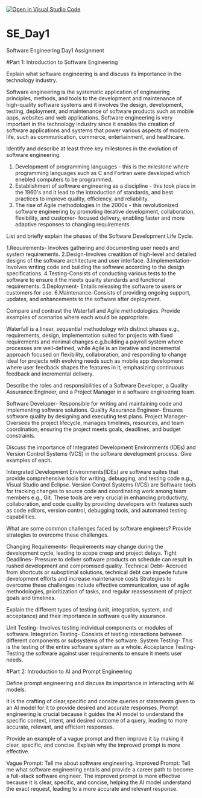 [![Open in Visual Studio Code](https://classroom.github.com/assets/open-in-vscode-2e0aaae1b6195c2367325f4f02e2d04e9abb55f0b24a779b69b11b9e10269abc.svg)](https://classroom.github.com/online_ide?assignment_repo_id=18366277&assignment_repo_type=AssignmentRepo)
# SE_Day1
Software Engineering Day1 Assignment

#Part 1: Introduction to Software Engineering

Explain what software engineering is and discuss its importance in the technology industry.

 Software engineering is the systematic application of engineering principles, methods, and tools to the development and maintenance of high-quality software systems and it 
 involves the design, development, testing, deployment, and maintenance of software products such as mobile apps, websites and web applications.
 Software engineering is very important in the technology industry since it enables the creation of software applications and systems that power various aspects of modern 
 life, such as communication, commerce, entertainment, and healthcare.


Identify and describe at least three key milestones in the evolution of software engineering.

  1. Development of programming languages - this is the milestone where programming languages such as C and Fortran were developed which enebled computers to be programmed.
  2. Establishment of software engineering as a discipline - this took place in the 1960's and it lead to the introduction of standards, and best practices to improve 
     quality, efficiency, and reliability.
  3. The rise of Agile methodologies in the 2000s - this revolutionized software engineering by promoting iterative development, collaboration, flexibility, and customer- 
     focused delivery, enabling faster and more adaptive responses to changing requirements.   

     
List and briefly explain the phases of the Software Development Life Cycle.

   1.Requirements- Involves gathering and documenting user needs and system requirements.
   2.Design-Involves creatition of high-level and detailed designs of the software architecture and user interface.
   3.Implementation- Involves writing code and building the software according to the design specifications.
   4.Testing-Consists of conducting various tests to the software to ensure it the meets quality standards and functional requirements.
   5.Deployment- Entails releasing the software to users or customers for use.
   6.Maintenance-Consists of providing ongoing support, updates, and enhancements to the software after deployment.


Compare and contrast the Waterfall and Agile methodologies. Provide examples of scenarios where each would be appropriate.

   Waterfall is a linear, sequential methodology with distinct phases e.g., requirements, design, implementation suited for projects with fixed requirements and minimal 
   changes e.g.building a payroll system where processes are well-defined, while Agile is an iterative and incremental approach focused on flexibility, collaboration, and 
   responding to change ideal for projects with evolving needs such as mobile app development where user feedback shapes the features in it, emphasizing continuous feedback 
   and incremental delivery.


Describe the roles and responsibilities of a Software Developer, a Quality Assurance Engineer, and a Project Manager in a software engineering team.

   Software Developer- Responsible for writing and maintaining code and implementing software solutions.
   Quality Assurance Engineer-  Ensures software quality by designing and executing test plans.
   Project Manager- Oversees the project lifecycle, manages timelines, resources, and team coordination, ensuring the project meets goals, deadlines, and budget constraints.


Discuss the importance of Integrated Development Environments (IDEs) and Version Control Systems (VCS) in the software development process. Give examples of each.

  Intergrated Development Environments(IDEs) are software suites that provide comprehensive tools for writing, debugging, and testing code e.g., Visual Studio and Eclipse. 
  Version Control Systems (VCS) are Software tools for tracking changes to source code and coordinating work among team members e.g., Git. These tools are very crucial in 
 enhancing productivity, collaboration, and code quality by providing developers with features such as code editors, version control, debugging tools, and automated testing 
 capabilities.
 


What are some common challenges faced by software engineers? Provide strategies to overcome these challenges.

  Changing Requirements- Requirements may change during the development cycle, leading to scope creep and project delays.
  Tight Deadlines- Pressure to deliver software products on schedule can result in rushed development and compromised quality.
  Technical Debt- Accrued from shortcuts or suboptimal solutions, technical debt can impede future development efforts and increase maintenance costs
  Strategies to overcome these challenges include effective communication, use of agile methodologies, prioritization of tasks, and regular reassessment of project goals and 
  timelines.


Explain the different types of testing (unit, integration, system, and acceptance) and their importance in software quality assurance.

   Unit Testing- Involves testing individual components or modules of software.
   Integration Testing- Consists of testing interactions between different components or subsystems of the software.
   System Testing- This is the testing of the entire software system as a whole.
   Acceptance Testing- Testing the software against user requirements to ensure it meets user needs.


#Part 2: Introduction to AI and Prompt Engineering


Define prompt engineering and discuss its importance in interacting with AI models.

   It is the crafting of clear,specific and consize queries or statements given to an AI model for it to provide desired and accurate responses.
   Prompt engineering is crucial because it guides the AI model to understand the specific context, intent, and desired outcome of a query, leading to more accurate, 
 relevant, and efficient responses. 

Provide an example of a vague prompt and then improve it by making it clear, specific, and concise. Explain why the improved prompt is more effective.

Vague Prompt: Tell me about software engineering.
Improved Prompt: Tell me what software engineering entails and provide a career path to become a full-stack software engineer.
The improved prompt is more effective because it is clear, specific, and concise, helping the AI model understand the exact request, leading to a more accurate and relevant response.
  
